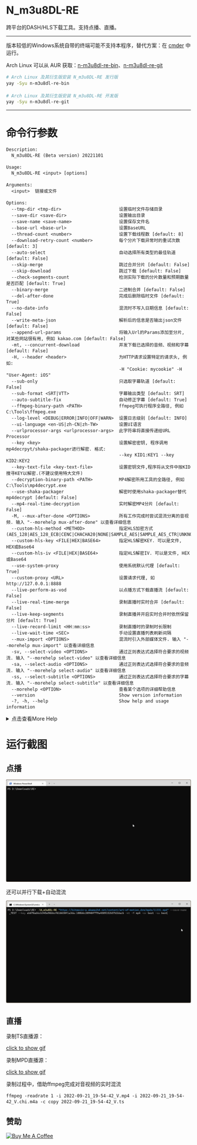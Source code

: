 # N_m3u8DL-RE
跨平台的DASH/HLS下载工具。支持点播、直播。

---

版本较低的Windows系统自带的终端可能不支持本程序，替代方案：在 [cmder](https://github.com/cmderdev/cmder) 中运行。

Arch Linux 可以从 AUR 获取：[n-m3u8dl-re-bin](https://aur.archlinux.org/packages/n-m3u8dl-re-bin)、[n-m3u8dl-re-git](https://aur.archlinux.org/packages/n-m3u8dl-re-git)

```bash
# Arch Linux 及其衍生版安装 N_m3u8DL-RE 发行版
yay -Syu n-m3u8dl-re-bin

# Arch Linux 及其衍生版安装 N_m3u8DL-RE 开发版
yay -Syu n-m3u8dl-re-git
```
---

# 命令行参数
```
Description:
  N_m3u8DL-RE (Beta version) 20221101

Usage:
  N_m3u8DL-RE <input> [options]

Arguments:
  <input>  链接或文件

Options:
  --tmp-dir <tmp-dir>                      设置临时文件存储目录
  --save-dir <save-dir>                    设置输出目录
  --save-name <save-name>                  设置保存文件名
  --base-url <base-url>                    设置BaseURL
  --thread-count <number>                  设置下载线程数 [default: 8]
  --download-retry-count <number>          每个分片下载异常时的重试次数 [default: 3]
  --auto-select                            自动选择所有类型的最佳轨道 [default: False]
  --skip-merge                             跳过合并分片 [default: False]
  --skip-download                          跳过下载 [default: False]
  --check-segments-count                   检测实际下载的分片数量和预期数量是否匹配 [default: True]
  --binary-merge                           二进制合并 [default: False]
  --del-after-done                         完成后删除临时文件 [default: True]
  --no-date-info                           混流时不写入日期信息 [default: False]
  --write-meta-json                        解析后的信息是否输出json文件 [default: False]
  --append-url-params                      将输入Url的Params添加至分片, 对某些网站很有用, 例如 kakao.com [default: False]
  -mt, --concurrent-download               并发下载已选择的音频、视频和字幕 [default: False]
  -H, --header <header>                    为HTTP请求设置特定的请求头, 例如:
                                           -H "Cookie: mycookie" -H "User-Agent: iOS"
  --sub-only                               只选取字幕轨道 [default: False]
  --sub-format <SRT|VTT>                   字幕输出类型 [default: SRT]
  --auto-subtitle-fix                      自动修正字幕 [default: True]
  --ffmpeg-binary-path <PATH>              ffmpeg可执行程序全路径, 例如 C:\Tools\ffmpeg.exe
  --log-level <DEBUG|ERROR|INFO|OFF|WARN>  设置日志级别 [default: INFO]
  --ui-language <en-US|zh-CN|zh-TW>        设置UI语言
  --urlprocessor-args <urlprocessor-args>  此字符串将直接传递给URL Processor
  --key <key>                              设置解密密钥, 程序调用mp4decrpyt/shaka-packager进行解密. 格式:
                                           --key KID1:KEY1 --key KID2:KEY2
  --key-text-file <key-text-file>          设置密钥文件,程序将从文件中按KID搜寻KEY以解密.(不建议使用特大文件)
  --decryption-binary-path <PATH>          MP4解密所用工具的全路径, 例如 C:\Tools\mp4decrypt.exe
  --use-shaka-packager                     解密时使用shaka-packager替代mp4decrypt [default: False]
  --mp4-real-time-decryption               实时解密MP4分片 [default: False]
  -M, --mux-after-done <OPTIONS>           所有工作完成时尝试混流分离的音视频. 输入 "--morehelp mux-after-done" 以查看详细信息
  --custom-hls-method <METHOD>             指定HLS加密方式 (AES_128|AES_128_ECB|CENC|CHACHA20|NONE|SAMPLE_AES|SAMPLE_AES_CTR|UNKNOWN)
  --custom-hls-key <FILE|HEX|BASE64>       指定HLS解密KEY. 可以是文件, HEX或Base64
  --custom-hls-iv <FILE|HEX|BASE64>        指定HLS解密IV. 可以是文件, HEX或Base64
  --use-system-proxy                       使用系统默认代理 [default: True]
  --custom-proxy <URL>                     设置请求代理, 如 http://127.0.0.1:8888
  --live-perform-as-vod                    以点播方式下载直播流 [default: False]
  --live-real-time-merge                   录制直播时实时合并 [default: False]
  --live-keep-segments                     录制直播并开启实时合并时依然保留分片 [default: True]
  --live-record-limit <HH:mm:ss>           录制直播时的录制时长限制
  --live-wait-time <SEC>                   手动设置直播列表刷新间隔
  --mux-import <OPTIONS>                   混流时引入外部媒体文件. 输入 "--morehelp mux-import" 以查看详细信息
  -sv, --select-video <OPTIONS>            通过正则表达式选择符合要求的视频流. 输入 "--morehelp select-video" 以查看详细信息
  -sa, --select-audio <OPTIONS>            通过正则表达式选择符合要求的音频流. 输入 "--morehelp select-audio" 以查看详细信息
  -ss, --select-subtitle <OPTIONS>         通过正则表达式选择符合要求的字幕流. 输入 "--morehelp select-subtitle" 以查看详细信息
  --morehelp <OPTION>                      查看某个选项的详细帮助信息
  --version                                Show version information
  -?, -h, --help                           Show help and usage information
```

<details>
<summary>点击查看More Help</summary> 

```
More Help:

  --mux-after-done

所有工作完成时尝试混流分离的音视频. 你能够以:分隔形式指定如下参数:

* format=FORMAT: 指定混流容器 mkv, mp4
* muxer=MUXER: 指定混流程序 ffmpeg, mkvmerge (默认: ffmpeg)
* bin_path=PATH: 指定程序路径 (默认: 自动寻找)
* keep=BOOL: 混流完成是否删除文件 true, false (默认: true)

例如:
# 混流为mp4容器
-M format=mp4
# 使用mkvmerge, 自动寻找程序
-M format=mkv:muxer=mkvmerge
# 使用mkvmerge, 自定义程序路径
-M format=mkv:muxer=mkvmerge:bin_path="C\:\Program Files\MKVToolNix\mkvmerge.exe"
```
```
More Help:

  --mux-import

混流时引入外部媒体文件. 你能够以:分隔形式指定如下参数:

* path=PATH: 指定媒体文件路径
* lang=CODE: 指定媒体文件语言代码 (非必须)
* name=NAME: 指定媒体文件描述信息 (非必须)

例如:
# 引入外部字幕
--mux-import path=zh-Hans.srt:lang=chi:name="中文 (简体)"
# 引入外部音轨+字幕
--mux-import path="D\:\media\atmos.m4a":lang=eng:name="English Description Audio" --mux-import path="D\:\media\eng.vtt":lang=eng:name="English (Description)"
```
```
More Help:

  --select-video

通过正则表达式选择符合要求的视频流. 你能够以:分隔形式指定如下参数:

id=REGEX:lang=REGEX:name=REGEX:codec=REGEX:res=REGEX
frame=REGEX:ch=REGEX:range=REGEX:url=REGEX:for=FOR

* for=FOR: 选择方式. best[number], worst[number], all (默认: best)

例如:
# 选择最佳视频
-sv best
# 选择4K+HEVC视频
-sv res="3840*":codec=hvc1:for=best
```
```
More Help:

  --select-audio

通过正则表达式选择符合要求的音频流. 参考 --select-video

例如:
# 选择所有音频
-sa all
# 选择最佳英语音轨
-sa lang=en:for=best
# 选择最佳的2条英语(或日语)音轨
-sa lang="ja|en":for=best2
```
```
More Help:

  --select-subtitle

通过正则表达式选择符合要求的字幕流. 参考 --select-video

例如:
# 选择所有字幕
-ss all
# 选择所有带有"中文"的字幕
-ss name="中文":for=all
```

</details>




# 运行截图

## 点播

![RE1](img/RE.gif)

还可以并行下载+自动混流


![RE2](img/RE2.gif)

## 直播

录制TS直播源：

[click to show gif](http://pan.iqiyi.com/file/paopao/W0LfmaMRvuA--uCdOpZ1cldM5JCVhMfIm7KFqr4oKCz80jLn0bBb-9PWmeCFZ-qHpAaQydQ1zk-CHYT_UbRLtw.gif)

录制MPD直播源：

[click to show gif](http://pan.iqiyi.com/file/paopao/nmAV5MOh0yIyHhnxdgM_6th_p2nqrFsM4k-o3cUPwUa8Eh8QOU4uyPkLa_BlBrMa3GBnKWSk8rOaUwbsjKN14g.gif)

录制过程中，借助ffmpeg完成对音视频的实时混流
```
ffmpeg -readrate 1 -i 2022-09-21_19-54-42_V.mp4 -i 2022-09-21_19-54-42_V.chi.m4a -c copy 2022-09-21_19-54-42_V.ts
```

## 赞助

<a href="https://www.buymeacoffee.com/nilaoda" target="_blank"><img src="https://cdn.buymeacoffee.com/buttons/default-orange.png" alt="Buy Me A Coffee" height="41" width="174"></a>
